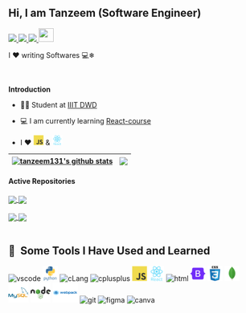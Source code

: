 ## Hi, I am Tanzeem (Software Engineer)
<p >
<a href="https://tanzeem-portfolio.netlify.app/">
  <img height="30" src="https://user-images.githubusercontent.com/46517096/166972883-f5f1d88c-0246-4374-88ac-ded0f2cf0699.png"/>
</a>
<a href="https://www.linkedin.com/in/mr-tanzeem/">
  <img height="30" src="https://user-images.githubusercontent.com/46517096/166973395-19676cd8-f8ec-4abf-83ff-da8243505b82.png"/>
</a>
<a href="https://twitter.com/Tanzeem_Dev">
  <img height="30" src="https://user-images.githubusercontent.com/46517096/166974271-91dfa250-d70b-4cb9-8707-f1bda1b708c3.png"/>
</a>
  <a href="https://mail.google.com/mail/u/0/?fs=1&tf=cm&source=mailto&to=dev.tanzeem@gmail.com">
  <img height="27" width="30" src="https://banner2.cleanpng.com/20171216/aea/gmail-logo-png-5a3553a6e082c3.6128108415134442629196.jpg"/>
</a>
</p>


<p>I ❤️ writing Softwares 💻❄</p>

<br />


**Introduction**

- 👨‍💻 Student at  [IIIT DWD](https://www.iiitdwd.ac.in/)

- 💻 I am currently learning [React-course](https://github.com/tanzeem131/React-course)

- I ❤️ <img src="https://raw.githubusercontent.com/devicons/devicon/master/icons/javascript/javascript-original.svg" alt="javascript" width="20" height="20" /> &  <img src="https://raw.githubusercontent.com/devicons/devicon/master/icons/react/react-original-wordmark.svg" alt="react" width="20" height="20" />



| <a href="https://github.com/tanzeem131/github-readme-stats"><img align="center" src="https://github-readme-stats.vercel.app/api?username=tanzeem131&show_icons=true&include_all_commits=true&theme=buefy&hide_border=true" alt="tanzeem131's github stats" /></a> | <a href="https://github.com/anuraghazra/github-readme-stats"><img align="center" src="https://github-readme-stats.vercel.app/api/top-langs/?username=tanzeem131&layout=compact&theme=buefy&exclude_repo=Deep-belief-network-ml-project,blood_donation_app&hide_border=true" /></a> |
| ------------- | ------------- |
#### Active Repositories

</a>
<a href="https://github.com/tanzeem131/Portfolio">
  <img align="center" src="https://github-readme-stats.vercel.app/api/pin/?username=tanzeem131&repo=Portfolio&theme=buefy" />
</a>
<a href="https://github.com/tanzeem131/React-course">
  <img align="center" src="https://github-readme-stats.vercel.app/api/pin/?username=tanzeem131&repo=React-course&theme=buefy" />
</a>
<br />
<br />
<a href="https://github.com/tanzeem131/forkify">
  <img align="center" src="https://github-readme-stats.vercel.app/api/pin/?username=tanzeem131&repo=forkify&theme=buefy" />
</a>
  <a href="https://github.com/tanzeem131/TRACKR-MAP-YOUR-WORKOUTS">
  <img align="center" src="https://github-readme-stats.vercel.app/api/pin/?username=tanzeem131&repo=TRACKR-MAP-YOUR-WORKOUTS&theme=buefy" />
</a>
<br />
<br />



<h2> 🚀 &nbsp;Some Tools I Have Used and Learned</h2>
<p>
<img src="https://cdn.jsdelivr.net/gh/devicons/devicon/icons/vscode/vscode-original.svg" alt="vscode" width="30" height="30"/>
<img src="https://raw.githubusercontent.com/devicons/devicon/master/icons/python/python-original-wordmark.svg" alt="python" width="30" height="30"/>
<img src="https://cdn.jsdelivr.net/gh/devicons/devicon/icons/c/c-original.svg" alt="cLang" width="30" height="30"/>
<img src="https://cdn.jsdelivr.net/gh/devicons/devicon/icons/cplusplus/cplusplus-original.svg" alt="cplusplus" width="30" height="30"/>
<img src="https://raw.githubusercontent.com/devicons/devicon/master/icons/javascript/javascript-original.svg" alt="javascript" width="30" height="30" />
<img src="https://raw.githubusercontent.com/devicons/devicon/master/icons/react/react-original-wordmark.svg" alt="react" width="30" height="30" />
<img src="https://cdn.jsdelivr.net/gh/devicons/devicon/icons/html5/html5-original.svg" alt="html" width="30" height="30"/>
<img src="https://raw.githubusercontent.com/devicons/devicon/master/icons/bootstrap/bootstrap-plain.svg" alt="bootstrap" width="30" height="30" />
<img src="https://raw.githubusercontent.com/devicons/devicon/master/icons/css3/css3-original-wordmark.svg" alt="css3" width="30" height="30" />
<img src="https://raw.githubusercontent.com/devicons/devicon/master/icons/mongodb/mongodb-original.svg" alt="mongodb" width="30" height="30" />
<img src="https://raw.githubusercontent.com/devicons/devicon/master/icons/mysql/mysql-original-wordmark.svg" alt="mysql" width="40" height="40" />
<img src="https://raw.githubusercontent.com/devicons/devicon/master/icons/nodejs/nodejs-original-wordmark.svg" alt="nodejs" width="40" height="40" />      
<img src="https://raw.githubusercontent.com/devicons/devicon/master/icons/webpack/webpack-original-wordmark.svg" alt="webpack" width="50" height="40" />     
<img src="https://cdn.jsdelivr.net/gh/devicons/devicon/icons/git/git-original.svg" alt="git" width="30" height="30"/>
<img src="https://cdn.jsdelivr.net/gh/devicons/devicon/icons/figma/figma-original.svg" alt="figma" width="30" height="30"/>
<img src="https://cdn.jsdelivr.net/gh/devicons/devicon/icons/canva/canva-original.svg" alt="canva" width="30" height="30"/>
</p>
